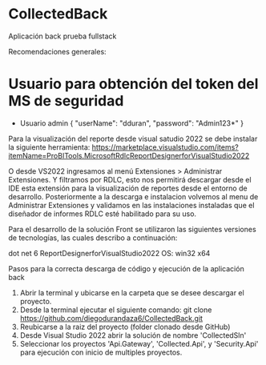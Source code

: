 # CollectedBack
Aplicación back prueba fullstack

Recomendaciones generales:

# Usuario para obtención del token del MS de seguridad
- Usuario admin
{
  "userName": "dduran",
  "password": "Admin123*"
}

Para la visualización del reporte desde visual satudio 2022 se debe instalar la siguiente herramienta:
https://marketplace.visualstudio.com/items?itemName=ProBITools.MicrosoftRdlcReportDesignerforVisualStudio2022

O desde VS2022 ingresamos al menú Extensiones > Administrar Extensiones. Y filtramos por RDLC, esto nos permitirá descargar desde el IDE esta extensión para la visualización de reportes desde el entorno de desarrollo. Posteriormente a la descarga e instalacion volvemos al menu de Administrar Extensiones y validamos en las instalaciones instaladas que el diseñador de informes RDLC esté habilitado para su uso.

Para el desarrollo de la solución Front se utilizaron las siguientes versiones de tecnologías, las cuales describo a continuación:

dot net 6
ReportDesignerforVisualStudio2022
OS: win32 x64

Pasos para la correcta descarga de código y ejecución de la aplicación back

1. Abrir la terminal y ubicarse en la carpeta que se desee descargar el proyecto.
2. Desde la terminal ejecutar el siguiente comando: git clone https://github.com/diegodurandaza6/CollectedBack.git
3. Reubicarse a la raiz del proyecto (folder clonado desde GitHub)
4. Desde Visual Studio 2022 abrir la solución de nombre 'CollectedSln'
5. Seleccionar los proyectos 'Api.Gateway', 'Collected.Api', y 'Security.Api' para ejecución con inicio de multiples proyectos.